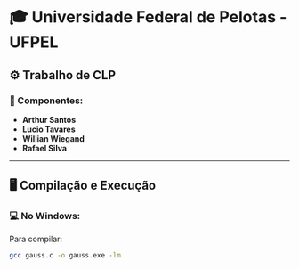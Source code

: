 # 🎓 Universidade Federal de Pelotas - UFPEL  

## ⚙️ Trabalho de CLP  

### 👥 Componentes:
- **Arthur Santos**  
- **Lucio Tavares**  
- **Willian Wiegand**  
- **Rafael Silva**  

---

## 🖥️ Compilação e Execução  

### 💻 No Windows:  
Para compilar:  
```bash
gcc gauss.c -o gauss.exe -lm
